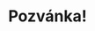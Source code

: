 ---
title: Pozvánka!
address: Milá Terko
pronoun: tě
checkout: mrkni
rsvp: dej
rsvp2: dorazíš
rsvp3: chceš
---